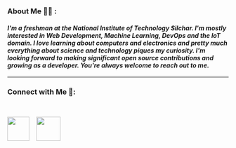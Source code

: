 ### About Me 🙋‍♂️ : 

#### *I'm a freshman at the National Institute of Technology Silchar. I'm mostly interested in Web Development, Machine Learning, DevOps and the IoT domain. I love learning about computers and electronics and pretty much everything about science and technology piques my curiosity. I'm looking forward to making significant open source contributions and growing as a developer. You're always welcome to reach out to me.*
---
### Connect with Me 🐬:

<br>

[<img src="https://cdn.jsdelivr.net/gh/devicons/devicon/icons/twitter/twitter-original.svg" height="55px" width="50px"/>][twitter]
&nbsp;&nbsp; 
[<img src="https://cdn.jsdelivr.net/gh/devicons/devicon/icons/linkedin/linkedin-original.svg" height="55px"/>][linkedin]


[twitter]: https://twitter.com/swagatmitra
[linkedin]: https://in.linkedin.com/in/swagatmitra-bhattacharya-572048254


          
          

          
          
          
          

          
